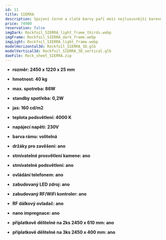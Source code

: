 ```yaml
---
id: 11
title: SIERRA
description: Spojení černé a zlaté barvy paří mezi nejluxusnější barevné kombinace. Svítící kamenná deska SIERRA, vám tyto barvy rozzáří ve Vašem interiéru.
price: 74900
reservation: false
imgDark: Rockfoil_SIERRA_light_frame_thirds.webp
imgFrame: Rockfoil_SIERRA_dark_frame.webp
imgLight: Rockfoil_SIERRA_light_frame.webp
modelHorizontal3d: Rockfoil_SIERRA_3D.glb
modelVertical3d: Rockfoil_SIERRA_3D_vertical.glb
daeFile: Rock_sheet_SIERRA.zip
---
```

- **rozměr: 2450 x 1220 x 25 mm**
- **hmotnost: 40 kg**
- **max. spotreba: 86W**
- **standby spotřeba: 0,2W**
- **jas: 160 cd/m2**
- **teplota podsvětlení: 4000 K**
- **napájecí napěti: 230V**
- **barva rámu: volitelná**

- **držáky pro zavěšení: ano**
- **stmívatelné prosvětlení kamene: ano**
- **stmívatelné podsvětlení: ano**
- **ovládání telefonem: ano**
- **zabudovaný LED zdroj: ano**
- **zabudovaný RF/WiFi kontroler: ano**
- **RF dálkový ovladač: ano**
- **nano impregnace: ano**
- **příplatkově dělitelné na 2ks 2450 x 610 mm: ano**
- **příplatkově dělitelné na 3ks 2450 x 400 mm: ano**